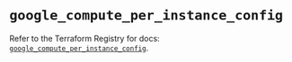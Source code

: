 # `google_compute_per_instance_config`

Refer to the Terraform Registry for docs: [`google_compute_per_instance_config`](https://registry.terraform.io/providers/hashicorp/google-beta/6.49.3/docs/resources/google_compute_per_instance_config).

